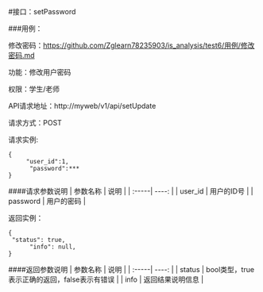 #接口：setPassword

###用例：

修改密码：https://github.com/Zglearn78235903/is_analysis/test6/用例/修改密码.md

功能：修改用户密码

权限：学生/老师

API请求地址：http://myweb/v1/api/setUpdate

请求方式：POST

请求实例:
```angular2
{
     "user_id":1,
      "password":***
}
```
####请求参数说明
| 参数名称  |  说明 |
| :-----| ----: | 
| user_id | 用户的ID号 |
| password | 用户的密码 |

返回实例：
```angular2
{
 "status": true,
      "info": null,
}
```

####返回参数说明
| 参数名称  |  说明 |
| :-----| ----: | 
| status | bool类型，true表示正确的返回，false表示有错误 |
| info | 返回结果说明信息 |
